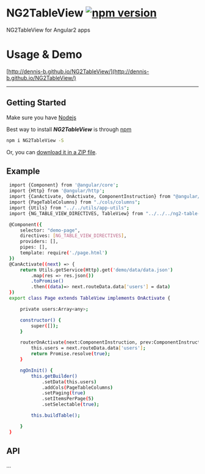 # NG2TableView [![npm version](https://badge.fury.io/js/NG2TableView.svg)](https://www.npmjs.com/package/NG2TableView)
NG2TableView for Angular2 apps


# Usage & Demo

[http://dennis-b.github.io/NG2TableView/](http://dennis-b.github.io/NG2TableView/)

- - -

## Getting Started
Make sure you have [Nodejs](https://nodejs.org/)


Best way to install ***NG2TableView*** is through [npm](https://www.npmjs.com/package/NG2TableView)

  ```bash
  npm i NG2TableView -S
  ```
  Or, you can [download it in a ZIP file](https://github.com/dennis-b/NG2TableView/archive/master.zip).


## Example
 ```bash
  import {Component} from '@angular/core';
  import {Http} from '@angular/http';
  import {CanActivate, OnActivate, ComponentInstruction} from "@angular/router-deprecated";
  import {PageTableColumns} from "./cols/columns";
  import {Utils} from "../../utils/app-utils";
  import {NG_TABLE_VIEW_DIRECTIVES, TableView} from "../../../ng2-table-view";

  @Component({
      selector: "demo-page",
      directives: [NG_TABLE_VIEW_DIRECTIVES],
      providers: [],
      pipes: [],
      template: require('./page.html')
  })
  @CanActivate((next) => {
      return Utils.getService(Http).get('demo/data/data.json')
          .map(res => res.json())
          .toPromise()
          .then((data)=> next.routeData.data['users'] = data)
  })
  export class Page extends TableView implements OnActivate {

      private users:Array<any>;

      constructor() {
          super([]);
      }

      routerOnActivate(next:ComponentInstruction, prev:ComponentInstruction):any|Promise<any> {
          this.users = next.routeData.data['users'];
          return Promise.resolve(true);
      }

      ngOnInit() {
          this.getBuilder()
              .setData(this.users)
              .addCols(PageTableColumns)
              .setPaging(true)
              .setItemsPerPage(5)
              .setSelectable(true);

          this.buildTable();

      }
  }

  ```

## API

...

